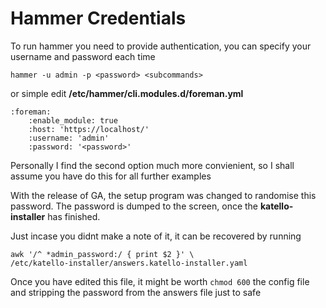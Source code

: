 # Hammer Credentials

To run hammer you need to provide authentication, you can specify your username and password each time

```hammer -u admin -p <password> <subcommands>```

or simple edit **/etc/hammer/cli.modules.d/foreman.yml**

```
:foreman:
	:enable_module: true
	:host: 'https://localhost/'
	:username: 'admin'
	:password: '<password>'
```

Personally I find the second option much more convienient, so I shall assume you have do this for all further examples

With the release of GA, the setup program was changed to randomise this password. The password is dumped to the screen, once the **katello-installer** has finished.

Just incase you didnt make a note of it, it can be recovered by running

```
awk '/^ *admin_password:/ { print $2 }' \
/etc/katello-installer/answers.katello-installer.yaml
```

Once you have edited this file, it might be worth ```chmod 600```
 the config file and stripping the password from the answers file just to safe
